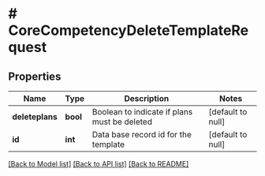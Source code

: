 # # CoreCompetencyDeleteTemplateRequest

## Properties

Name | Type | Description | Notes
------------ | ------------- | ------------- | -------------
**deleteplans** | **bool** | Boolean to indicate if plans must be deleted | [default to null]
**id** | **int** | Data base record id for the template | [default to null]

[[Back to Model list]](../../README.md#models) [[Back to API list]](../../README.md#endpoints) [[Back to README]](../../README.md)
